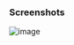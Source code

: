 ### Screenshots

![image](https://user-images.githubusercontent.com/94078957/212988958-9e7a0115-dddf-4e9a-8659-b8d8a23b6871.png)
